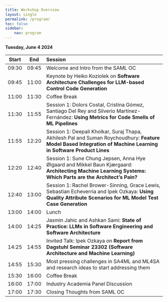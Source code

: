 ```yaml
---
title: Workshop Overview
layout: single
permalink: /program/
toc: false
sidebar:
    nav: program
---
```



<style>
.notes { font-size: .9em; }
</style>

<style>
.news-table { font-size: .9em; table-layout: fixed; }
.news-table tr td:nth-child(1) { font-weight: bold; width: 9em; }
</style>

<!--The workshop program will include paper presentations, a panel with with participants from academia and industry, and a [keynote](/program/keynotes). More details will be announced, soon. -->

<!--

|:---|:---|
| Tutorials | December 6, 2023 <br> 09:00 – 17:30 <br> 2 Coffee Breaks Pastries will be offered <br> Lunch and Dinner on your own
| Workshops | December 6 & 7, 2023 <br> Please See Workshop Tab for Workshops and Links to Programs <br> 2 Coffee Breaks Pastries will be offered <br> Lunch and Dinner on your own
| Welcome Receptions | December 7, 2023 <br> 18:30 – 20:30 <br> Light hors d’oeuvre and 1 drink ticket provided. <br> Admission ticket included with Full Conference Registration <br> Dinner will be on your own
| Main Conference | December 8, 9, 10, 2023 <br> 2 Coffee Breaks Pastries will be offered <br> Lunch and Dinner on your own
| Social Event | December 9, 2023 <br> Buffet Dinner from 7 – 9 at the Conference Center <br> Universal Studio Singapore 20:00 – 23:45 <br> Admission ticket to both included with Full Conference Registration
{: .news-table}
-->

 **Tuesday, June 4 2024**

| Start |  End  | Session                             |
| :---: | :---: | :---------------------------------- |
| 09:30 | 09:45 | Welcome and Intro from the SAML OC |
| 09:45 | 11:00 | Keynote by Heiko Koziolek on **Software Architecture Challenges for LLM-based Control Code Generation** |
| 11:00 | 11:30 | Coffee Break |                 |
| 11:30 | 11:55 | Session 1: Dolors Costal, Cristina Gómez, Santiago Del Rey and Silverio Martínez-Fernández: **Using Metrics for Code Smells of ML Pipelines** |
| 11:55 | 12:20 | Session 1: Deepali Kholkar, Suraj Thapa, Akhilesh Pal and Suman Roychoudhury: **Feature Model Based Integration of Machine Learning in Software Product Lines** |
| 12:20 | 12:40 |Session 1: Sune Chung Jepsen, Anna Hye Ølgaard and Mikkel Baun Kjærgaard: **Architecting Machine Learning Systems: Which Parts are the Architect’s Pain?** |
| 12:40 | 13:00 | Session 1: Rachel Brower-Sinning, Grace Lewis, Sebastian Echeverria and Ipek Ozkaya: **Using Quality Attribute Scenarios for ML Model Test Case Generation** |
| 13:00 | 14:00 | Lunch |
| 14:00 | 14:25 |  Jasmin Jahic and Ashkan Sami: **State of Practice: LLMs in Software Engineering and Software Architecture** |
| 14:25 | 14:55 | Invited Talk: Ipek Ozkaya on **Report from Dagstuhl Seminar 23302 (Software Architecture and Machine Learning)** |
| 14:55 | 15:30 | Most pressing challenges in SA4ML and ML4SA and research ideas to start addressing them |
| 15:30 | 16:00 | Coffee Break |
| 16:00 | 17:00 | Industry Academia Panel Discussion |
| 17:00 | 17:30 | Closing Thoughts from SAML OC |


<!--
* **Registration: Central Foyer**
* Please refer to [Workshops](/program/workshops/) and [Tutorials](/program/tutorials) for details 
{: .notes}



## Thursday, Dec 7th

|   Start   |    End    | Session                                        |
| :-------: | :-------: | :--------------------------------------------- |
|   09:00   |   10:30   | Workshop Session                               |
|   10:30   |   11:00   | Break Located in Ballroom Foyer                |
|   11:00   |   12:30   | Workshop Session                               |
|   12:30   |   14:00   | Lunch Time on own                              |
|   14:00   |   15:30   | Workshop Session                               |
|   15:30   |   16:00   | Break Located in Ballroom Foyer                |
|   16:00   |   17:30   | Workshop Session                               |
| **19:00** | **21:00** | **Welcome Reception Located in Central 1 - 3** |
{: .notes}


* **Registration: Central Foyer**
* Please refer to [Workshops](/program/workshops/) for details
{: .notes}



## Friday, Dec 8th

| Start |  End  | Session                 |
| :---: | :---: | :---------------------- |
| 09:00 | 10:30 | Welcome Keynote         |
| 10:30 | 11:00 | Break In West Foyer     |
| 11:00 | 12:30 | Orals / Demos / Posters |
| 12:30 | 14:00 | Lunch on own            |
| 14:00 | 15:30 | Orals / Demos / Posters |
| 15:30 | 16:00 | Break In West Foyer     |
| 16:00 | 17:30 | Orals / Demos / Posters |
{: .notes}


* **Registration: Central Foyer**
{: .notes}


## Saturday, Dec 9th

| Start |  End  | Session                 |
| :---: | :---: | :---------------------- |
| 09:00 | 10:30 | Orals / Demos / Posters |
| 10:30 | 11:00 | Break In West Foyer     |
| 11:00 | 12:30 | Orals / Demos / Posters |
| 12:30 | 13:45 | Lunch on own            |
| 13:45 | 14:30 | Business Mtg            |
| 14:30 | 15:30 | Keynote                 |
| 15:30 | 16:00 | Break In West Foyer     |
| 16:00 | 17:00 | Panel                   |
| 18:30 | 20:30 | **Social Event**        |
{: .notes}

* **Registration: Central Foyer**
{: .notes}


## Sunday, Dec 10th

| Start |  End  | Session                 |
| :---: | :---: | :---------------------- |
| 09:00 | 10:30 | Orals / Demos / Posters |
| 10:30 | 11:00 | Break In West Foyer     |
| 11:00 | 12:30 | Orals / Demos / Posters |
| 12:30 | 14:00 | Lunch on own            |
| 14:00 | 15:00 | Keynote                 |
| 15:00 | 15:30 | Break In West Foyer     |
| 15:30 | 16:15 | **Best Paper Awards**   |
| 16:15 | 17:30 | **Closng Session**      |
{: .notes}

* **Registration: Central Foyer**
{: .notes}
-->
